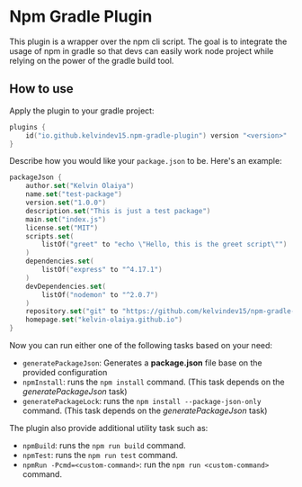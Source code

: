 # Npm Gradle Plugin

This plugin is a wrapper over the npm cli script. The goal is to integrate the usage of npm in gradle so that devs can easily work node project while relying on the power of the gradle build tool.

## How to use

Apply the plugin to your gradle project:

```kotlin
plugins {
    id("io.github.kelvindev15.npm-gradle-plugin") version "<version>"
}
```

Describe how you would like your `package.json` to be. Here's an example:

```kotlin
packageJson {
    author.set("Kelvin Olaiya")
    name.set("test-package")
    version.set("1.0.0")
    description.set("This is just a test package")
    main.set("index.js")
    license.set("MIT")
    scripts.set(
        listOf("greet" to "echo \"Hello, this is the greet script\"")
    )
    dependencies.set(
        listOf("express" to "^4.17.1")
    )
    devDependencies.set(
        listOf("nodemon" to "^2.0.7")
    )
    repository.set("git" to "https://github.com/kelvindev15/npm-gradle-plugin")
    homepage.set("kelvin-olaiya.github.io")
}
```

Now you can run either one of the following tasks based on your need:

* `generatePackageJson`: Generates a **package.json** file base on the provided configuration
* `npmInstall`: runs the `npm install` command. (This task depends on the *generatePackageJson* task)
* `generatePackageLock`: runs the `npm install --package-json-only` command. (This task depends on the *generatePackageJson* task)

The plugin also provide additional utility task such as:

* `npmBuild`: runs the `npm run build` command.
* `npmTest`: runs the `npm run test` command.
* `npmRun -Pcmd=<custom-command>`: run the `npm run <custom-command>` command.
